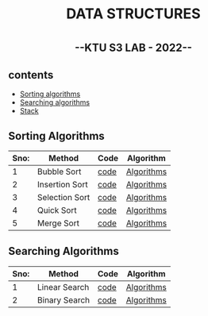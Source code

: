 <h1 align="center"> DATA STRUCTURES <h1>
  
<h2 align="center">--KTU S3 LAB - 2022--<h2>


## contents

* [Sorting algorithms](#sorting-algorithms)
* [Searching algorithms](#searching-algorithms)
* [Stack](Stack.c)

## Sorting Algorithms
  
|Sno:| Method        |  Code          | Algorithm   |
|----| ------------- | ------------- |-------------|
|1   | Bubble Sort   | [code](Sorting_Programs/bubbleSort.c)          |  [Algorithms](Algorithms/bubbleSort.md)   |
|2   | Insertion Sort| [code](Sorting_Programs/InsertionSort.c)          | [Algorithms](Algorithms/insertionSort.md)   |
|3   | Selection Sort| [code](Sorting_Programs/SelectionSort.c)          | [Algorithms](Algorithms/selectionSort.md)   |
|4   | Quick Sort     | [code](Sorting_Programs/Quicksort.c)          | [Algorithms](Algorithms/quickSort.md)   |
|5   | Merge Sort    | [code](Sorting_Programs/MergeSort.c)         | [Algorithms](Algorithms/MergeSort.md)  |

  
## Searching Algorithms
  
  |Sno:| Method        |  Code          | Algorithm   |
|----| ------------- | ------------- |-------------|
|1   | Linear Search    | [code](Searching_Programs/LinearSearch.c)          |  [Algorithms](Algorithms/linearSearch.md)   |
|2   | Binary Search   | [code](Searching_Programs/BinarySearch.c)          | [Algorithms](Algorithms/binarySearch.md)   |
